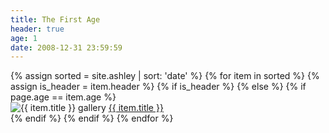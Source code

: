 ```yaml
---
title: The First Age
header: true
age: 1
date: 2008-12-31 23:59:59
---
```

<div class="row">
  {% assign sorted = site.ashley | sort: 'date' %}
  {% for item in sorted %}
    {% assign is_header = item.header %}
    {% if is_header %}
    {% else %}
        {% if page.age == item.age %}
        <div class="col-md-3">
            <img src="{{ item.thumb }}" alt="{{ item.title }} gallery" />
            <a class="nav-link{% if item.url == page.url %} active{% endif %}" href="{{ item.url }}">{{ item.title }}</a>
        </div>
        {% endif %}
    {% endif %}
  {% endfor %}
</div>